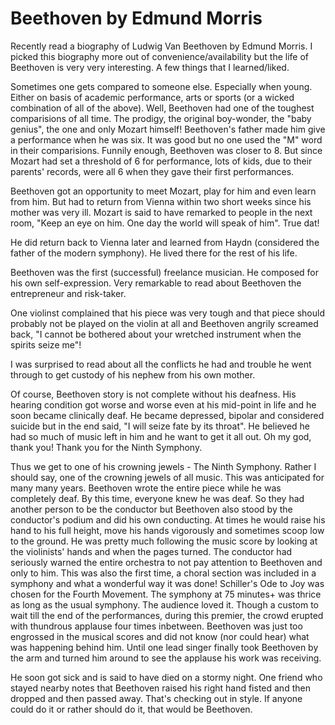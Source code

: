 # Beethoven by Edmund Morris

Recently read a biography of Ludwig Van Beethoven by Edmund Morris. I picked this biography more out of convenience/availability but the life of Beethoven is very very interesting. A few things that I learned/liked.

Sometimes one gets compared to someone else. Especially when young. Either on basis of academic performance, arts or sports (or a wicked combination of all of the above). Well, Beethoven had one of the toughest comparisions of all time. The prodigy, the original boy-wonder, the "baby genius", the one and only Mozart himself! Beethoven's father made him give a performance when he was six. It was good but no one used the "M" word in their comparisions. Funnily enough, Beethoven was closer to 8. But since Mozart had set a threshold of 6 for performance, lots of kids, due to their parents' records, were all 6 when they gave their first performances.

Beethoven got an opportunity to meet Mozart, play for him and even learn from him. But had to return from Vienna within two short weeks since his mother was very ill. Mozart is said to have remarked to people in the next room, "Keep an eye on him. One day the world will speak of him". True dat!

He did return back to Vienna later and learned from Haydn (considered the father of the modern symphony). He lived there for the rest of his life.

Beethoven was the first (successful) freelance musician. He composed for his own self-expression. Very remarkable to read about Beethoven the entrepreneur and risk-taker.

One violinst complained that his piece was very tough and that piece should probably not be played on the violin at all and Beethoven angrily screamed back, "I cannot be bothered about your wretched instrument when the spirits seize me"!

I was surprised to read about all the conflicts he had and trouble he went through to get custody of his nephew from his own mother.

Of course, Beethoven story is not complete without his deafness. His hearing condition got worse and worse even at his mid-point in life and he soon became clinically deaf. He became depressed, bipolar and considered suicide but in the end said, "I will seize fate by its throat". He believed he had so much of music left in him and he want to get it all out. Oh my god, thank you! Thank you for the Ninth Symphony.

Thus we get to one of his crowning jewels - The Ninth Symphony. Rather I should say, one of the crowning jewels of all music. This was anticipated for many many years. Beethoven wrote the entire piece while he was completely deaf. By this time, everyone knew he was deaf. So they had another person to be the conductor but Beethoven also stood by the conductor's podium and did his own conducting. At times he would raise his hand to his full height, move his hands vigorously and sometimes scoop low to the ground. He was pretty much following the music score by looking at the violinists' hands and when the pages turned. The conductor had seriously warned the entire orchestra to not pay attention to Beethoven and only to him. This was also the first time, a choral section was included in a symphony and what a wonderful way it was done! Schiller's Ode to Joy was chosen for the Fourth Movement. The symphony at 75 minutes+ was thrice as long as the usual symphony. The audience loved it. Though a custom to wait till the end of the performances, during this premier, the crowd erupted with thundrous applause four times inbetween. Beethoven was just too engrossed in the musical scores and did not know (nor could hear) what was happening behind him. Until one lead singer finally took Beethoven by the arm and turned him around to see the applause his work was receiving.

He soon got sick and is said to have died on a stormy night. One friend who stayed nearby notes that Beethoven raised his right hand fisted and then dropped and then passed away. That's checking out in style. If anyone could do it or rather should do it, that would be Beethoven.
